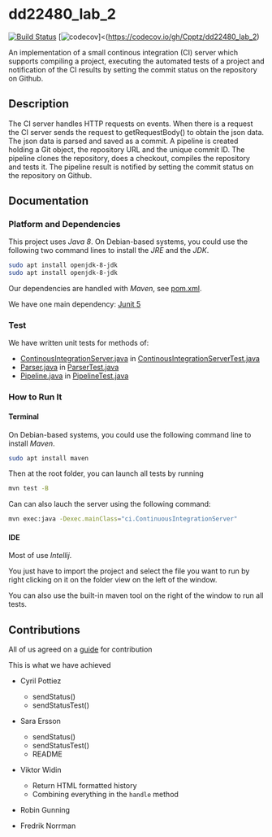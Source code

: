 # dd22480_lab_2

[![Build Status](https://travis-ci.org/Cpptz/dd22480_lab_2.svg?branch=master)](https://travis-ci.org/Cpptz/dd22480_lab_2)
[![codecov](https://codecov.io/gh/Cpptz/dd22480_lab_2/branch/master/graph/badge.svg)]<(https://codecov.io/gh/Cpptz/dd22480_lab_2)


An implementation of a small continous integration (CI) server which supports compiling a project, executing the automated tests of a project and notification of the CI results by setting the commit status on the repository on Github.


## Description
The CI server handles HTTP requests on events. When there is a request the CI server sends the request to getRequestBody() to obtain the json data. The json data is parsed and saved as a commit. A pipeline is created holding a Git object, the repository URL and the unique commit ID. The pipeline clones the repository, does a checkout, compiles the repository and tests it. The pipeline result is notified by setting the commit status on the repository on Github.


## Documentation
### Platform and Dependencies
This project uses *Java 8*.
On Debian-based systems, you could use the following two command lines to install the *JRE* and the *JDK*.
```bash
sudo apt install openjdk-8-jdk
sudo apt install openjdk-8-jdk
```
Our dependencies are handled with *Maven*, see [pom.xml](pom.xml). 


We have one main dependency: [Junit 5](https://junit.org/junit5/) 

### Test
We have written unit tests for methods of:
* [ContinousIntegrationServer.java](/src/main/java/ci/ContinuousIntegrationServer.java) in [ContinousIntegrationServerTest.java](/src/test/java/ci/ContinuousIntegrationServerTest.java)
* [Parser.java](src/main/java/ci/Parser.java) in [ParserTest.java](/src/test/java/ci/ParserTest.java)
* [Pipeline.java](src/main/java/ci/Pipeline.java) in [PipelineTest.java](/src/test/java/ci/PipelineTest.java)

### How to Run It
#### Terminal
On Debian-based systems, you could use the following  command line to install *Maven*.
```bash
sudo apt install maven
```
Then at the root folder, you can launch all tests by running
```bash
mvn test -B
```
Can can also lauch the server using the following command:
```bash
mvn exec:java -Dexec.mainClass="ci.ContinuousIntegrationServer"
```

#### IDE
Most of use *Intellij*.  

You just have to import the project and select the file you want to run by right clicking 
on it on the folder view on the left of the window.

You can also use the built-in maven tool on the right of the window to run all tests.

## Contributions

All of us agreed on a [guide](CONTRIBUTING.md) for contribution

This is what we have achieved 
* Cyril Pottiez
	* sendStatus()
	* sendStatusTest()

* Sara Ersson
	* sendStatus()
	* sendStatusTest()
	* README
	
* Viktor Widin
	* Return HTML formatted history
	* Combining everything in the ``handle`` method

* Robin Gunning
    
    
* Fredrik Norrman

